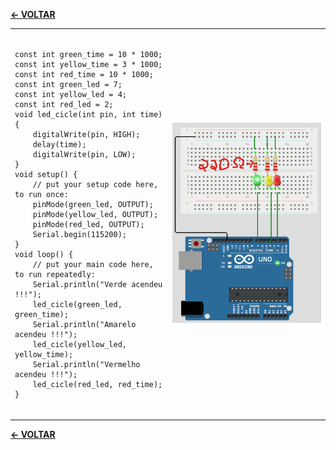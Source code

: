 [**<- VOLTAR**](https://github.com/Leandro-Cardoso/Univassouras-IOT)

<table>
  <tr>
    <td width="50%">
      <pre><code>
const int green_time = 10 * 1000;
const int yellow_time = 3 * 1000;
const int red_time = 10 * 1000;
const int green_led = 7;
const int yellow_led = 4;
const int red_led = 2;
void led_cicle(int pin, int time) {
    digitalWrite(pin, HIGH);
    delay(time);
    digitalWrite(pin, LOW);
}
void setup() {
    // put your setup code here, to run once:
    pinMode(green_led, OUTPUT);
    pinMode(yellow_led, OUTPUT);
    pinMode(red_led, OUTPUT);
    Serial.begin(115200);
}
void loop() {
    // put your main code here, to run repeatedly:
    Serial.println("Verde acendeu !!!");
    led_cicle(green_led, green_time);
    Serial.println("Amarelo acendeu !!!");
    led_cicle(yellow_led, yellow_time);
    Serial.println("Vermelho acendeu !!!");
    led_cicle(red_led, red_time);
}
      </code></pre>
    </td>
    <td width="50%">
      <img src="arduino.png" alt="Arduino">
    </td>
  </tr>
</table>

[**<- VOLTAR**](https://github.com/Leandro-Cardoso/Univassouras-IOT)
